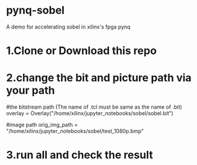 # pynq-sobel
A demo for accelerating sobel in xilinx's fpga pynq
# 1.Clone or Download this repo
# 2.change the bit and picture path via your path

#the bitstream path (The name of .tcl must be same as the name of .bit)
overlay = Overlay("/home/xilinx/jupyter_notebooks/sobel/sobel.bit")

#image path
orig_img_path = "/home/xilinx/jupyter_notebooks/sobel/test_1080p.bmp"

# 3.run all and check the result
